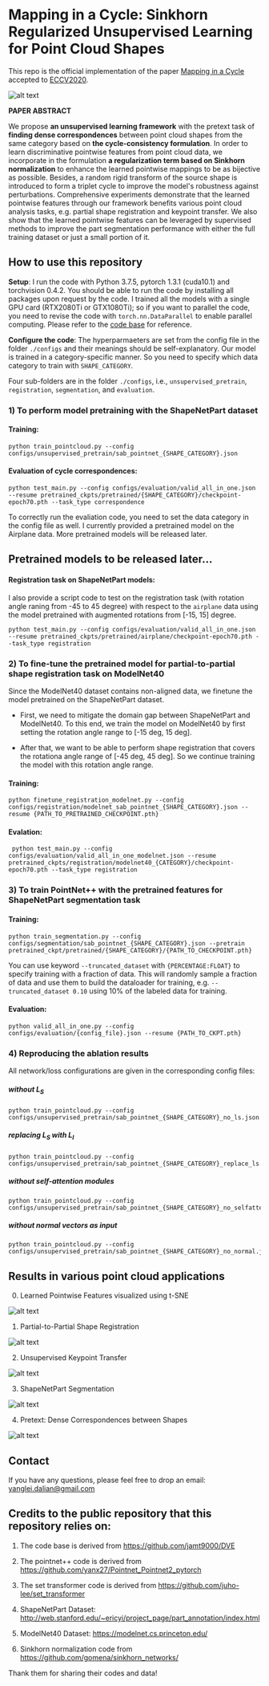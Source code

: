 # Mapping in a Cycle: Sinkhorn Regularized Unsupervised Learning for Point Cloud Shapes

This repo is the official implementation of the paper [Mapping in a Cycle](https://arxiv.org/pdf/2007.09594.pdf) accepted to [ECCV2020](https://eccv2020.eu/).

![alt text](./figures/teaser.png "Teaser")

**PAPER ABSTRACT** 

We propose **an unsupervised learning framework** with the pretext task of **finding dense correspondences** between point cloud shapes from the same category based on **the cycle-consistency formulation**. 
In order to learn discriminative pointwise features from point cloud data, we incorporate in the formulation **a regularization term based on Sinkhorn normalization** to enhance the learned pointwise mappings to be as bijective as possible. 
Besides, a random rigid transform of the source shape is introduced to form a triplet cycle to improve the model's robustness against perturbations. 
Comprehensive experiments demonstrate that the learned pointwise features through our framework benefits various point cloud analysis tasks, e.g. partial shape registration and keypoint transfer. 
We also show that the learned pointwise features can be leveraged by supervised methods to improve the part segmentation performance with either the full training dataset or just a small portion of it.

## How to use this repository

**Setup**: I run the code with Python 3.7.5, pytorch 1.3.1 (cuda10.1) and torchvision 0.4.2. You should be able to run the code by installing all packages upon request by the code. 
I trained all the models with a single GPU card (RTX2080Ti or GTX1080Ti); so if you want to parallel the code, you need to revise the code with `torch.nn.DataParallel` to enable parallel computing. Please refer to the [code base](https://github.com/jamt9000/DVE) for reference.

**Configure the code**: The hyperparmaeters are set from the config file in the folder `./configs` and their meanings should be self-explanatory.
Our model is trained in a category-specific manner. So you need to specify which data category to train with `SHAPE_CATEGORY`.

Four sub-folders are in the folder `./configs`, i.e., `unsupervised_pretrain`, `registration`, `segmentation`, and `evaluation`. 

### 1) To perform model pretraining with the ShapeNetPart dataset

#### Training:

```
python train_pointcloud.py --config configs/unsupervised_pretrain/sab_pointnet_{SHAPE_CATEGORY}.json
```

#### Evaluation of cycle correspondences:

```
python test_main.py --config configs/evaluation/valid_all_in_one.json --resume pretrained_ckpts/pretrained/{SHAPE_CATEGORY}/checkpoint-epoch70.pth --task_type correspondence
```

To correctly run the evaliation code, you need to set the data category in the config file as well. I currently provided a pretrained model on the Airplane data. More pretrained models will be released later. 


## Pretrained models to be released later...

#### Registration task on ShapeNetPart models:

I also provide a script code to test on the registration task (with rotation angle raning from -45 to 45 degree) with respect to the `airplane` data using the model pretrained with augmented rotations from [-15, 15] degree. 

```
python test_main.py --config configs/evaluation/valid_all_in_one.json --resume pretrained_ckpts/pretrained/airplane/checkpoint-epoch70.pth --task_type registration
```

### 2) To fine-tune the pretrained model for partial-to-partial shape registration task on ModelNet40

Since the ModelNet40 dataset contains non-aligned data, we finetune the model pretrained on the ShapeNetPart dataset.

- First, we need to mitigate the domain gap between ShapeNetPart and ModelNet40.
To this end, we train the model on ModelNet40 by first setting the rotation angle range to [-15 deg, 15 deg].

- After that, we want to be able to perform shape registration that covers the rotationa angle range of [-45 deg, 45 deg]. 
So we continue training the model with this rotation angle range.

#### Training: 

```
python finetune_registration_modelnet.py --config configs/registration/modelnet_sab_pointnet_{SHAPE_CATEGORY}.json --resume {PATH_TO_PRETRAINED_CHECKPOINT.pth}
```

#### Evalation:

```
 python test_main.py --config configs/evaluation/valid_all_in_one_modelnet.json --resume pretrained_ckpts/registration/modelnet40_{CATEGORY}/checkpoint-epoch70.pth --task_type registration
```

### 3) To train PointNet++ with the pretrained features for ShapeNetPart segmentation task

#### Training: 

```
python train_segmentation.py --config configs/segmentation/sab_pointnet_{SHAPE_CATEGORY}.json --pretrain pretrained_ckpt/pretrained/{SHAPE_CATEGORY}/{PATH_TO_CHECKPOINT.pth}
```

You can use keyword `--truncated_dataset` with `{PERCENTAGE:FLOAT}` to specify training with a fraction of data. This will randomly sample a fraction of data and use them to build the dataloader for training, e.g. `--truncated_dataset 0.10` using 10% of the labeled data for training.

#### Evaluation:

```
python valid_all_in_one.py --config configs/evaluation/{config_file}.json --resume {PATH_TO_CKPT.pth}
```

### 4) Reproducing the ablation results

All network/loss configurations are given in the corresponding config files:

##### without $L_S$

```
python train_pointcloud.py --config configs/unsupervised_pretrain/sab_pointnet_{SHAPE_CATEGORY}_no_ls.json
```

##### replacing $L_S$ with $L_I$

```
python train_pointcloud.py --config configs/unsupervised_pretrain/sab_pointnet_{SHAPE_CATEGORY}_replace_ls.json
```

##### without self-attention modules

```
python train_pointcloud.py --config configs/unsupervised_pretrain/sab_pointnet_{SHAPE_CATEGORY}_no_selfattention.json
```

##### without normal vectors as input

```
python train_pointcloud.py --config configs/unsupervised_pretrain/sab_pointnet_{SHAPE_CATEGORY}_no_normal.json
```

## Results in various point cloud applications

0. Learned Pointwise Features visualized using t-SNE

![alt text](./figures/tsne.png "Learned Pointwise Features visualized using t-SNE")

1. Partial-to-Partial Shape Registration

![alt text](./figures/registration_result.png "Partial-to-Partial Shape Registration")

2. Unsupervised Keypoint Transfer

![alt text](./figures/keypoint_transfer.png "Unsupervised Keypoint Transfer")

3. ShapeNetPart Segmentation

![alt text](./figures/segmentation.png "ShapeNetPart Segmentation")

4. Pretext: Dense Correspondences between Shapes

![alt text](./figures/airplanes.png "Dense Correspondences between Shapes")


## Contact

If you have any questions, please feel free to drop an email: yanglei.dalian@gmail.com

## Credits to the public repository that this repository relies on:

1. The code base is derived from https://github.com/jamt9000/DVE

2. The pointnet++ code is derived from https://github.com/yanx27/Pointnet_Pointnet2_pytorch

3. The set transformer code is derived from https://github.com/juho-lee/set_transformer

4. ShapeNetPart Dataset: http://web.stanford.edu/~ericyi/project_page/part_annotation/index.html

5. ModelNet40 Dataset: https://modelnet.cs.princeton.edu/

6. Sinkhorn normalization code from https://github.com/gomena/sinkhorn_networks/

Thank them for sharing their codes and data!
